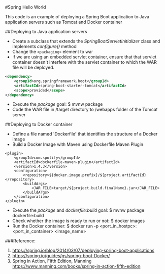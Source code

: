 #Spring Hello World

This code is an example of deploying a Spring Boot application to Java application servers such as Tomcat and Docker 
container

##Deploying to Java application servers
- Create a subclass that extends the _SpringBootServletInitializer_ class and implements _configure()_ method
- Change the ```<packaging>``` element to war
- If we are using an embedded servlet container, ensure that that servlet container doesn't interfere with the servlet 
container to which the WAR file will be deployed.
```xml
<dependency>
    <groupId>org.springframework.boot</groupId>
    <artifactId>spring-boot-starter-tomcat</artifactId>
    <scope>provided</scope>
</dependency>
```
- Execute the _package_ goal: $ mvnw package
- Code the WAR file in /target directory to /webapps folder of the Tomcat server

##Deploying to Docker container
- Define a file named 'Dockerfile' that identifies the structure of a Docker image
- Build a Docker Image with Maven using Dockerfile Maven Plugin
```
<plugin>
    <groupId>com.spotify</groupId>
    <artifactId>dockerfile-maven-plugin</artifactId>
    <version>1.4.3</version>
    <configuration>
        <repository>${docker.image.prefix}/${project.artifactId}</repository>
        <buildArgs>
            <JAR_FILE>target/${project.build.finalName}.jar</JAR_FILE>
        </buildArgs>
    </configuration>
</plugin>
```
- Execute the _package_ and _dockerfile:build_ goal: $ mvnw package dockerfile:build
- Check whether the image is ready to run or not: $ docker images
- Run the Docker container: $ docker run -p <port_in_hostpc>:<port_in_container> <image_name>

###Reference: 
1. https://spring.io/blog/2014/03/07/deploying-spring-boot-applications
2. https://spring.io/guides/gs/spring-boot-Docker/
3. Spring in Action, Fifth Edition, Manning https://www.manning.com/books/spring-in-action-fifth-edition



